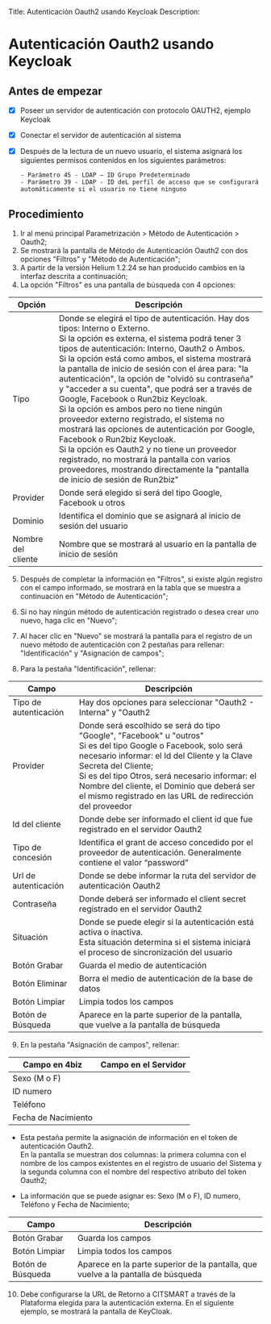 Title: Autenticación Oauth2 usando Keycloak
Description:

# Autenticación Oauth2 usando Keycloak


## Antes de empezar

- [x] Poseer un servidor de autenticación con protocolo OAUTH2, ejemplo Keycloak  
- [x] Conectar el servidor de autenticación al sistema 
- [x] Después de la lectura de un nuevo usuario, el sistema asignará los siguientes permisos contenidos en los siguientes parámetros:

      - Parámetro 45 - LDAP – ID Grupo Predeterminado 
      - Parámetro 39 - LDAP - ID deL perfil de acceso que se configurará automáticamente si el usuario no tiene ninguno
      

## Procedimiento

1. Ir al menú principal Parametrización > Método de Autenticación > Oauth2; 
2. Se mostrará la pantalla de Método de Autenticación Oauth2 con dos opciones "Filtros" y "Método de Autenticación";
3. A partir de la versión Helium 1.2.24 se han producido cambios en la interfaz descrita a continuación; 
4. La opción "Filtros" es una pantalla de búsqueda con 4 opciones:

|Opción|Descripción|
|------|-----------|
|Tipo| Donde se elegirá el tipo de autenticación. Hay dos tipos: Interno o Externo. <br /> Si la opción es externa, el sistema podrá tener 3 tipos de autenticación: Interno, Oauth2 o Ambos. <br /> Si la opción está como ambos, el sistema mostrará la pantalla de inicio de sesión con el área para: "la autenticación", la opción de "olvidó su contraseña" y "acceder a su cuenta", que podrá ser a través de Google, Facebook o Run2biz Keycloak. <br /> Si la opción es ambos pero no tiene ningún proveedor externo registrado, el sistema no mostrará las opciones de autenticación por Google, Facebook o Run2biz Keycloak. <br /> Si la opción es Oauth2 y no tiene un proveedor registrado, no mostrará la pantalla con varios proveedores, mostrando directamente la "pantalla de inicio de sesión de Run2biz"|
|Provider| Donde será elegido si será del tipo Google, Facebook u otros|
|Dominio| Identifica el dominio que se asignará al inicio de sesión del usuario|
|Nombre del cliente| Nombre que se mostrará al usuario en la pantalla de inicio de sesión|

5. Después de completar la información en "Filtros", si existe algún registro con el campo informado, se mostrará en la tabla que se muestra a continuación en "Método de Autenticación";

6. Si no hay ningún método de autenticación registrado o desea crear uno nuevo, haga clic en "Nuevo";
7. Al hacer clic en "Nuevo" se mostrará la pantalla para el registro de un nuevo método de autenticación con 2 pestañas para rellenar: "Identificación" y "Asignación de campos"; 
8. Para la pestaña "Identificación", rellenar:

|Campo|Descripción|
|-----|-----------|
|Tipo de autenticación| Hay dos opciones para seleccionar "Oauth2 - Interna" y "Oauth2|
|Provider| Donde será escolhido se será do tipo "Google", "Facebook" u "outros" <br /> Si es del tipo Google o Facebook, solo será necesario informar: el Id del Cliente y la Clave Secreta del Cliente; <br /> Si es del tipo Otros, será necesario informar: el Nombre del cliente, el Dominio que deberá ser el mismo registrado en las URL de redirección del proveedor| 
|Id del cliente| Donde debe ser informado el client id que fue registrado en el servidor Oauth2| 
|Tipo de concesión| Identifica el grant de acceso concedido por el proveedor de autenticación. Generalmente contiene el valor “password”| 
|Url de autenticación| Donde se debe informar la ruta del servidor de autenticación Oauth2 |  
|Contraseña| Donde deberá ser informado el client secret registrado en el servidor Oauth2 | 
|Situación| Donde se puede elegir si la autenticación está activa o inactiva. <br /> Esta situación determina si el sistema iniciará el proceso de sincronización del usuario|
|Botón Grabar| Guarda el medio de autenticación|
|Botón Eliminar| Borra el medio de autenticación de la base de datos|
|Botón Limpiar| Limpia todos los campos|
|Botón de Búsqueda| Aparece en la parte superior de la pantalla, que vuelve a la pantalla de búsqueda|

9. En la pestaña "Asignación de campos", rellenar:

|Campo en 4biz|Campo en el Servidor|
|-------------|-----------------|
|Sexo (M o F)|                 |
|ID numero|                           |
|Teléfono|                      |
|Fecha de Nacimiento|            | 

- Esta pestaña permite la asignación de información en el token de autenticación Oauth2. <br /> En la pantalla se muestran dos columnas: la primera columna con el nombre de los campos existentes en el registro de usuario del Sistema y la segunda columna con el nombre del respectivo atributo del token Oauth2;
    
- La información que se puede asignar es: Sexo (M o F), ID numero, Teléfono y Fecha de Nacimiento; 

|Campo|Descripción|
|-----|-----------|
|Botón Grabar| Guarda los campos|
|Botón Limpiar| Limpia todos los campos|
|Botón de Búsqueda| Aparece en la parte superior de la pantalla, que vuelve a la pantalla de búsqueda|

10. Debe configurarse la URL de Retorno a CITSMART a través de la Plataforma elegida para la autenticación externa. En el siguiente ejemplo, se mostrará la pantalla de KeyCloak.


